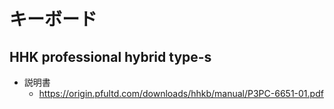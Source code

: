 # キーボード

## HHK professional hybrid type-s

* 説明書
  * https://origin.pfultd.com/downloads/hhkb/manual/P3PC-6651-01.pdf